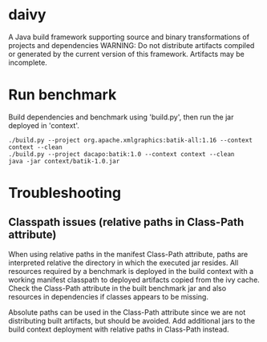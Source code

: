 # daivy
A Java build framework supporting source and binary transformations of projects and dependencies
WARNING: Do not distribute artifacts compiled or generated by the current version of this framework.
Artifacts may be incomplete.

# Run benchmark
Build dependencies and benchmark using 'build.py', then
run the jar deployed in 'context'.
```
./build.py --project org.apache.xmlgraphics:batik-all:1.16 --context context --clean
./build.py --project dacapo:batik:1.0 --context context --clean
java -jar context/batik-1.0.jar
```

# Troubleshooting
## Classpath issues (relative paths in Class-Path attribute)
When using relative paths in the manifest Class-Path attribute, paths are
interpreted relative the directory in which the executed jar resides.
All resources required by a benchmark is deployed in the build context with
a working manifest classpath to deployed artifacts copied from the ivy cache.
Check the Class-Path attribute in the built benchmark jar and also resources
in dependencies if classes appears to be missing.

Absolute paths can be used in the Class-Path attribute since we are not
distributing built artifacts, but should be avoided. Add additional jars
to the build context deployment with relative paths in Class-Path instead.

